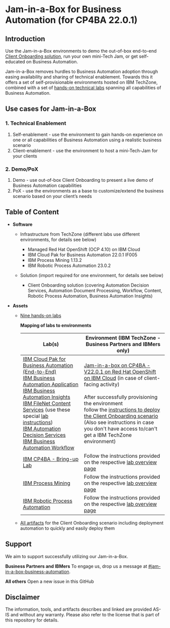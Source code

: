# Jam-in-a-Box for Business Automation (for CP4BA 22.0.1)

## Introduction

Use the Jam-in-a-Box environments to demo the out-of-box end-to-end [Client Onboarding solution](https://github.com/IBM/cp4ba-client-onboarding-scenario), run your own mini-Tech Jam, or get self-educated on Business Automation.

Jam-in-a-Box removes hurdles to Business Automation adoption through easing availability and sharing of technical enablement. Towards this it offers a set of self-provisionable environments hosted on IBM TechZone, combined with a set of [hands-on technical labs](https://github.com/IBM/cp4ba-labs/tree/main/22.0.1) spanning all capabilities of Business Automation.

## Use cases for Jam-in-a-Box

### 1. Technical Enablement

1. Self-enablement - use the environment to gain hands-on experience on one or all capabilities of Business Automation using a realistic business scenario
2. Client-enablement - use the environment to host a mini-Tech-Jam for your clients

### 2. Demo/PoX

1. Demo - use out-of-box Client Onboarding to present a live demo of Business Automation capabilities
2. PoX - use the environments as a base to customize/extend the business scenario based on your client’s needs

## Table of Content

- **Software**

   - Infrastructure from TechZone (different labs use different environments, for details see below)
      - Managed Red Hat OpenShift (OCP 4.10) on IBM Cloud
      - IBM Cloud Pak for Business Automation 22.0.1 IF005
      - IBM Process Mining 1.13.2
      - IBM Robotic Process Automation 23.0.2

   - Solution (import required for one environment, for details see below)
      - Client Onboarding solution 
         (covering Automation Decision Services, Automation Document Processing, Workflow, Content, Robotic Process Automation, Business Automation Insights)

- **Assets**

   - [Nine hands-on labs](https://github.com/IBM/cp4ba-labs/tree/main/22.0.1)

      **Mapping of labs to environments**

      | Lab(s)                                                       | Environment (IBM TechZone - Business Partners and IBMers only) |
      | ------------------------------------------------------------ | ------------------------------------------------------------ |
      | [IBM Cloud Pak for Business Automation (End-to-End)](https://github.com/IBM/cp4ba-labs/blob/main/22.0.1/IBM%20Cloud%20Pak%20for%20Business%20Automation%20(End-to-End))<br/>[IBM Business Automation Application](https://github.com/IBM/cp4ba-labs/blob/main/22.0.1/Business%20Automation%20Application)<br/>[IBM Business Automation Insights](https://github.com/IBM/cp4ba-labs/blob/main/22.0.1/Business%20Automation%20Insights)<br/>[IBM FileNet Content Services](https://github.com/IBM/cp4ba-labs/blob/main/22.0.1/Content) (use these special [lab instructions](https://github.com/IBM/cp4ba-labs/tree/main/22.0.1/Content/self%20paced))<br/>[IBM Automation Decision Services](https://github.com/IBM/cp4ba-labs/blob/main/22.0.1/Decisions)<br/>[IBM Business Automation Workflow](https://github.com/IBM/cp4ba-labs/blob/main/22.0.1/Workflow) | [Jam-in-a-box on CP4BA - V22.0.1 on Red Hat OpenShift on IBM Cloud](https://techzone.ibm.com/collection/jam-in-a-box-for-business-automation) (in case of client-facing activity)<br/><br/>After successfully provisioning the environment<br/>follow the [instructions to deploy the Client Onboarding scenario](https://github.com/IBM/cp4ba-client-onboarding-scenario/blob/main/DeployingClientOnboarding2201.md)<br/>(Also see instructions in case you don't have access to/can't get a IBM TechZone environment) |
      | [IBM CP4BA - Bring-up Lab](https://github.com/IBM/cp4ba-labs/blob/main/22.0.1/Bring-up) | Follow the instructions provided on the respective [lab overview page](https://github.com/IBM/cp4ba-labs/tree/main/22.0.1/Bring-up) |
      | [IBM Process Mining](https://github.com/IBM/cp4ba-labs/blob/main/22.0.1/Process%20Mining) | Follow the instructions provided on the respective [lab overview page](https://github.com/IBM/cp4ba-labs/tree/main/22.0.1/Process%20Mining) |
      | [IBM Robotic Process Automation](https://github.com/IBM/cp4ba-labs/blob/main/22.0.1/Robotic%20Process%20Automation) | Follow the instructions provided on the respective [lab overview page](https://github.com/IBM/cp4ba-labs/tree/main/22.0.1/Robotic%20Process%20Automation) |

   - [All artifacts](https://github.com/IBM/cp4ba-client-onboarding-scenario) for the Client Onboarding scenario including deployment automation to quickly and easily deploy them


## Support

We aim to support successfully utilizing our Jam-in-a-Box.

**Business Partners and IBMers**
To engage us, drop us a message at [#jam-in-a-box-business-automation](https://ibm-cloudpak-partners.slack.com/archives/C04SMFNLA3T).


**All others**
Open a new issue in this GitHub

## Disclaimer

The information, tools, and artifacts describes and linked are provided AS-IS and without any warranty. Please also refer to the license that is part of this repository for details.
